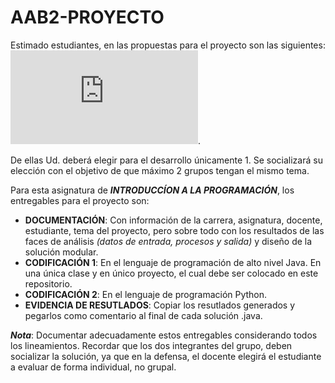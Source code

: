 # AAB2-PROYECTO

Estimado estudiantes, en las propuestas para el proyecto son las siguientes: ![Propuestas de proyectos](https://github.com/IntroProg-C-OF25/AAB2-PROYECTO/blob/main/2B%20-%20Micelania%20ejercicios%20Proyecto.pdf).

De ellas Ud. deberá elegir para el desarrollo únicamente 1. Se socializará su elección con el objetivo de que máximo 2 grupos tengan el mismo tema. 

Para esta asignatura de __*INTRODUCCÍON A LA PROGRAMACIÓN*__, los entregables para el proyecto son: 

* __DOCUMENTACIÓN__: Con información de la carrera, asignatura, docente, estudiante, tema del proyecto, pero sobre todo con los resultados de las faces de análisis _(datos de entrada, procesos y salida)_ y diseño de la solución modular.   
* __CODIFICACIÓN 1__: En el lenguaje de programación de alto nivel Java. En una única clase y en único proyecto, el cual debe ser colocado en este repositorio.
* __CODIFICACIÓN 2__: En el lenguaje de programación Python.
* __EVIDENCIA DE RESUTLADOS__: Copiar los resutlados generados y pegarlos como comentario al final de cada solución .java. 

__*Nota*__: Documentar adecuadamente estos entregables considerando todos los lineamientos. Recordar que los dos integrantes del grupo, deben socializar la solución, ya que en la defensa, el docente elegirá el estudiante a evaluar de forma individual, no grupal.

